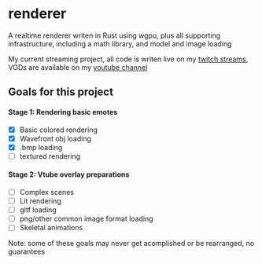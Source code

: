 # renderer
A realtime renderer writen in Rust using wgpu, plus all supporting infrastructure, including a math library, and model and image loading 

My current streaming project, all code is writen live on my [twitch streams](https://twitch.tv/ciubix8513), VODs are available on my [youtube channel](https://youtube.com/@ciubix8513)

## Goals for this project
#### Stage 1: Rendering basic emotes
- [x] Basic colored rendering
- [x] Wavefront obj loading
- [x] .bmp loading
- [ ] textured rendering
#### Stage 2: Vtube overlay preparations   
- [ ] Complex scenes
- [ ] Lit rendering 
- [ ] gltf loading
- [ ] png/other common image format loading
- [ ] Skeletal animations

Note: some of these goals may never get acomplished or be rearranged, no guarantees
  
